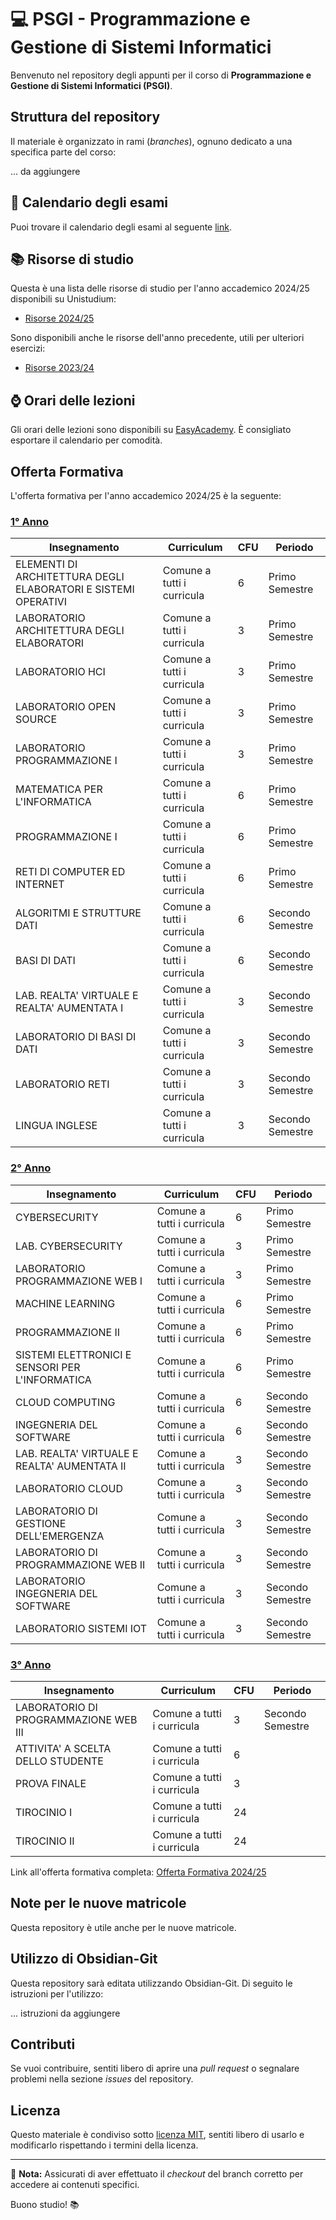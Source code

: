 # 💻 PSGI - Programmazione e Gestione di Sistemi Informatici

Benvenuto nel repository degli appunti per il corso di **Programmazione e Gestione di Sistemi Informatici (PSGI)**.

## Struttura del repository
Il materiale è organizzato in rami (*branches*), ognuno dedicato a una specifica parte del corso:

... da aggiungere

## 📆 Calendario degli esami
Puoi trovare il calendario degli esami al seguente [link](https://www.dmi.unipg.it/didattica/programmazione-gestione-sistemi-informatici/calendario-esami).

## 📚 Risorse di studio
Questa è una lista delle risorse di studio per l'anno accademico 2024/25 disponibili su Unistudium:
- [Risorse 2024/25](https://unistudium.unipg.it/unistudium/course/index.php?categoryid=4868)

Sono disponibili anche le risorse dell'anno precedente, utili per ulteriori esercizi:
- [Risorse 2023/24](https://unistudium.unipg.it/unistudium/course/index.php?categoryid=4785)

## ⌚️ Orari delle lezioni
Gli orari delle lezioni sono disponibili su [EasyAcademy](https://easyacademy.unipg.it/agendaweb/index.php?view=easycourse&_lang=it&include=corso). È consigliato esportare il calendario per comodità.

## Offerta Formativa
L'offerta formativa per l'anno accademico 2024/25 è la seguente:

### [1° Anno](https://github.com/MrTartuf0/PGSI-notes/tree/year-1)
| Insegnamento | Curriculum | CFU | Periodo |
|--------------|-------------|-----|---------|
| ELEMENTI DI ARCHITETTURA DEGLI ELABORATORI E SISTEMI OPERATIVI | Comune a tutti i curricula | 6 | Primo Semestre |
| LABORATORIO ARCHITETTURA DEGLI ELABORATORI | Comune a tutti i curricula | 3 | Primo Semestre |
| LABORATORIO HCI | Comune a tutti i curricula | 3 | Primo Semestre |
| LABORATORIO OPEN SOURCE | Comune a tutti i curricula | 3 | Primo Semestre |
| LABORATORIO PROGRAMMAZIONE I | Comune a tutti i curricula | 3 | Primo Semestre |
| MATEMATICA PER L'INFORMATICA | Comune a tutti i curricula | 6 | Primo Semestre |
| PROGRAMMAZIONE I | Comune a tutti i curricula | 6 | Primo Semestre |
| RETI DI COMPUTER ED INTERNET | Comune a tutti i curricula | 6 | Primo Semestre |
| ALGORITMI E STRUTTURE DATI | Comune a tutti i curricula | 6 | Secondo Semestre |
| BASI DI DATI | Comune a tutti i curricula | 6 | Secondo Semestre |
| LAB. REALTA' VIRTUALE E REALTA' AUMENTATA I | Comune a tutti i curricula | 3 | Secondo Semestre |
| LABORATORIO DI BASI DI DATI | Comune a tutti i curricula | 3 | Secondo Semestre |
| LABORATORIO RETI | Comune a tutti i curricula | 3 | Secondo Semestre |
| LINGUA INGLESE | Comune a tutti i curricula | 3 | Secondo Semestre |

### [2° Anno](https://github.com/MrTartuf0/PGSI-notes/tree/year-2)
| Insegnamento | Curriculum | CFU | Periodo |
|--------------|-------------|-----|---------|
| CYBERSECURITY | Comune a tutti i curricula | 6 | Primo Semestre |
| LAB. CYBERSECURITY | Comune a tutti i curricula | 3 | Primo Semestre |
| LABORATORIO PROGRAMMAZIONE WEB I | Comune a tutti i curricula | 3 | Primo Semestre |
| MACHINE LEARNING | Comune a tutti i curricula | 6 | Primo Semestre |
| PROGRAMMAZIONE II | Comune a tutti i curricula | 6 | Primo Semestre |
| SISTEMI ELETTRONICI E SENSORI PER L'INFORMATICA | Comune a tutti i curricula | 6 | Primo Semestre |
| CLOUD COMPUTING | Comune a tutti i curricula | 6 | Secondo Semestre |
| INGEGNERIA DEL SOFTWARE | Comune a tutti i curricula | 6 | Secondo Semestre |
| LAB. REALTA' VIRTUALE E REALTA' AUMENTATA II | Comune a tutti i curricula | 3 | Secondo Semestre |
| LABORATORIO CLOUD | Comune a tutti i curricula | 3 | Secondo Semestre |
| LABORATORIO DI GESTIONE DELL'EMERGENZA | Comune a tutti i curricula | 3 | Secondo Semestre |
| LABORATORIO DI PROGRAMMAZIONE WEB II | Comune a tutti i curricula | 3 | Secondo Semestre |
| LABORATORIO INGEGNERIA DEL SOFTWARE | Comune a tutti i curricula | 3 | Secondo Semestre |
| LABORATORIO SISTEMI IOT | Comune a tutti i curricula | 3 | Secondo Semestre |

### [3° Anno](https://github.com/MrTartuf0/PGSI-notes/tree/year-3)
| Insegnamento | Curriculum | CFU | Periodo |
|--------------|-------------|-----|---------|
| LABORATORIO DI PROGRAMMAZIONE WEB III | Comune a tutti i curricula | 3 | Secondo Semestre |
| ATTIVITA' A SCELTA DELLO STUDENTE | Comune a tutti i curricula | 6 | |
| PROVA FINALE | Comune a tutti i curricula | 3 | |
| TIROCINIO I | Comune a tutti i curricula | 24 | |
| TIROCINIO II | Comune a tutti i curricula | 24 | |

Link all'offerta formativa completa: [Offerta Formativa 2024/25](https://www.unipg.it/didattica/corsi-di-laurea-e-laurea-magistrale/archivio/offerta-formativa-2024-25?view=elenco&idcorso=1600&annoregolamento=2024&tab=INS)

## Note per le nuove matricole
Questa repository è utile anche per le nuove matricole.

## Utilizzo di Obsidian-Git
Questa repository sarà editata utilizzando Obsidian-Git. Di seguito le istruzioni per l'utilizzo:

... istruzioni da aggiungere

## Contributi
Se vuoi contribuire, sentiti libero di aprire una *pull request* o segnalare problemi nella sezione *issues* del repository.

## Licenza
Questo materiale è condiviso sotto [licenza MIT](https://github.com/MrTartuf0/PGSI-notes/blob/main/LICENSE), sentiti libero di usarlo e modificarlo rispettando i termini della licenza.

---

📌 **Nota:** Assicurati di aver effettuato il *checkout* del branch corretto per accedere ai contenuti specifici.

Buono studio! 📚

